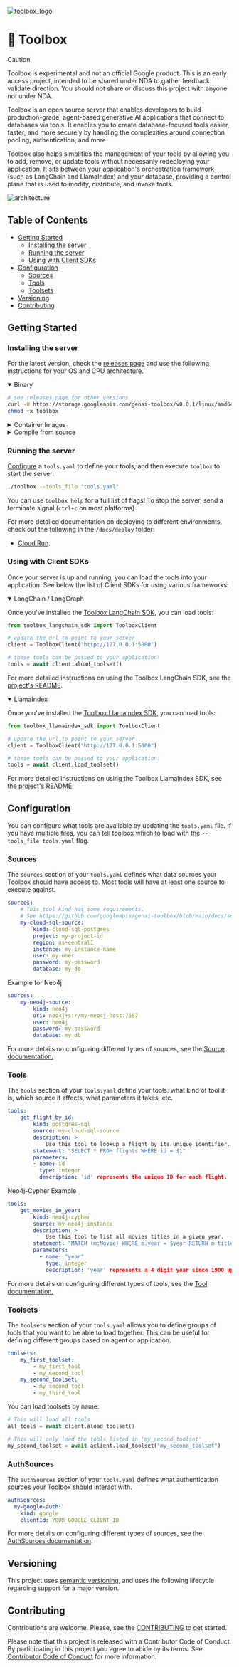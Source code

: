 ![toolbox_logo](logo.png)

# 🧰 Toolbox

> [!CAUTION]
> Toolbox is experimental and not an official Google product. This is
> an early access project, intended to be shared under NDA to gather feedback
> validate direction. You should not share or discuss this project with anyone
> not under NDA.

Toolbox is an open source server that enables developers to build
production-grade, agent-based generative AI applications that connect to
databases via tools. It enables you to create database-focused tools
easier, faster, and more securely by handling the complexities around
connection pooling, authentication, and more.

Toolbox also helps simplifies the management of your tools by allowing you to
add, remove, or update tools without necessarily redeploying your application.
It sits between your application's orchestration framework (such as LangChain
and LlamaIndex) and your database, providing a control plane that is used to
modify, distribute, and invoke tools.

![architecture](architecture.png)

<!-- TOC ignore:true -->
## Table of Contents

<!-- TOC -->

- [Getting Started](#getting-started)
  - [Installing the server](#installing-the-server)
  - [Running the server](#running-the-server)
  - [Using with Client SDKs](#using-with-client-sdks)
- [Configuration](#configuration)
  - [Sources](#sources)
  - [Tools](#tools)
  - [Toolsets](#toolsets)
- [Versioning](#versioning)
- [Contributing](#contributing)

<!-- /TOC -->

## Getting Started

### Installing the server
<!-- {x-release-please-start-version} -->
For the latest version, check the [releases page][releases] and use the
following instructions for your OS and CPU architecture.

<details open>
<summary>Binary</summary>

[releases]: https://github.com/googleapis/genai-toolbox/releases

```sh
# see releases page for other versions
curl -O https://storage.googleapis.com/genai-toolbox/v0.0.1/linux/amd64/toolbox
chmod +x toolbox
```

</details>

<details>
<summary>Container Images</summary>
You can also install Toolbox as a container:

```sh
# see releases page for other versions
export VERSION=0.0.1
docker pull us-central1-docker.pkg.dev/database-toolbox/toolbox/toolbox:$VERSION
```

</details>

<details>
<summary>Compile from source</summary>

To install from source, ensure you have the latest version of
[Go installed](https://go.dev/doc/install).

```sh
go install github.com/googleapis/genai-toolbox@v0.0.1
```

</details>
<!-- {x-release-please-end} -->

### Running the server

[Configure](#configuration) a `tools.yaml` to define your tools, and then
execute `toolbox` to start the server:

```sh
./toolbox --tools_file "tools.yaml"
```

You can use `toolbox help` for a full list of flags! To stop the server, send a
terminate signal (`ctrl+c` on most platforms).

For more detailed documentation on deploying to different environments, check
out the following in the `/docs/deploy` folder:

- [Cloud Run](./docs/deploy/deploy_toolbox.md).

### Using with Client SDKs

Once your server is up and running, you can load the tools into your
application. See below the list of Client SDKs for using various frameworks:

<details open>
<summary>LangChain / LangGraph</summary>

Once you've installed the [Toolbox LangChain SDK][langchain-sdk], you can load
tools:

```python
from toolbox_langchain_sdk import ToolboxClient

# update the url to point to your server
client = ToolboxClient("http://127.0.0.1:5000")

# these tools can be passed to your application! 
tools = await client.aload_toolset()
```

For more detailed instructions on using the Toolbox LangChain SDK, see the
[project's README][langchain-sdk-readme].

[langchain-sdk]: ./sdks/langchain/
[langchain-sdk-readme]: ./sdks/langchain/README.md

</details>

<details open>
<summary>LlamaIndex</summary>

Once you've installed the [Toolbox LlamaIndex SDK][llamaindex-sdk], you can load
tools:

```python
from toolbox_llamaindex_sdk import ToolboxClient

# update the url to point to your server
client = ToolboxClient("http://127.0.0.1:5000")

# these tools can be passed to your application! 
tools = await client.load_toolset()
```

For more detailed instructions on using the Toolbox LlamaIndex SDK, see the
[project's README][llamaindex-sdk-readme].

[llamaindex-sdk]: ./sdks/llamaindex/
[llamaindex-sdk-readme]: ./sdks/llamaindex/README.md

</details>

## Configuration

You can configure what tools are available by updating the `tools.yaml` file. If
you have multiple files, you can tell toolbox which to load with the
`--tools_file tools.yaml` flag.

### Sources

The `sources` section of your `tools.yaml` defines what data sources your
Toolbox should have access to. Most tools will have at least one source to
execute against.

```yaml
sources:
    # This tool kind has some requirements. 
    # See https://github.com/googleapis/genai-toolbox/blob/main/docs/sources/cloud-sql-pg.md#requirements
    my-cloud-sql-source:
        kind: cloud-sql-postgres
        project: my-project-id
        region: us-central1
        instance: my-instance-name
        user: my-user
        password: my-password
        database: my_db
```

Example for Neo4j

```yaml
sources:
    my-neo4j-source:
        kind: neo4j
        uri: neo4j+s://my-neo4j-host:7687
        user: neo4j
        password: my-password
        database: my_db
```

For more details on configuring different types of sources, see the [Source
documentation.](docs/sources/README.md)

### Tools

The `tools` section of your `tools.yaml` define your tools: what kind of tool it
is, which source it affects, what parameters it takes, etc.

```yaml
tools:
    get_flight_by_id:
        kind: postgres-sql
        source: my-cloud-sql-source
        description: >
            Use this tool to lookup a flight by its unique identifier.
        statement: "SELECT * FROM flights WHERE id = $1"
        parameters:
        - name: id
          type: integer
          description: 'id' represents the unique ID for each flight. 
```

Neo4j-Cypher Example

```yaml
tools:
    get_movies_in_year:
        kind: neo4j-cypher
        source: my-neo4j-instance
        description: >
            Use this tool to list all movies titles in a given year. 
        statement: "MATCH (m:Movie) WHERE m.year = $year RETURN m.title"
        parameters:
          - name: "year"
            type: integer
            description: 'year' represents a 4 digit year since 1900 up to the current year 
```

For more details on configuring different types of tools, see the [Tool
documentation.](docs/tools/README.md)


### Toolsets

The `toolsets` section of your `tools.yaml` allows you to define groups of tools
that you want to be able to load together. This can be useful for defining
different groups based on agent or application.

```yaml
toolsets:
    my_first_toolset:
        - my_first_tool
        - my_second_tool
    my_second_toolset:
        - my_second_tool
        - my_third_tool
```

You can load toolsets by name:

```python
# This will load all tools
all_tools = await client.aload_toolset()

# This will only load the tools listed in 'my_second_toolset'
my_second_toolset = await aclient.load_toolset("my_second_toolset")
```

### AuthSources

The `authSources` section of your `tools.yaml` defines what authentication sources your
Toolbox should interact with.

```yaml
authSources:
  my-google-auth:
    kind: google
    clientId: YOUR_GOOGLE_CLIENT_ID
```

For more details on configuring different types of sources, see the [AuthSources
documentation](docs/authSources/README.md).

## Versioning

This project uses [semantic versioning](https://semver.org/), and uses the
following lifecycle regarding support for a major version.

## Contributing

Contributions are welcome. Please, see the [CONTRIBUTING](CONTRIBUTING.md)
to get started.

Please note that this project is released with a Contributor Code of Conduct.
By participating in this project you agree to abide by its terms. See
[Contributor Code of Conduct](CODE_OF_CONDUCT.md) for more information.
